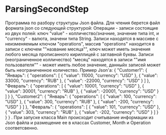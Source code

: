 # ParsingSecondStep
Программа по разбору структуры Json файла.
Для чтения берется файл формата json со следующей структурой:
Операции - записи состоящие из двух полей: ключ "value" - колличество/значние, значение типа int, и "currency" - валюта, значени типа String.
Записи находятся в массиве с неизменяемым ключом "operations", массив "operations" находится в записи с ключем ""название месяца"", 
ключ может иметь значения любого месяца прописанного кириллицей с заглавной буквы.
Записи (неограниченное колличество) "месяц" находятся в записи ""имя пользователя"" - может иметь любое значение, данныйх записей может быть неограниченное количество.
Пример Json'а:
{
  "Customer1": {
    "Январь": {
      "operations": [
        {
          "value": 11000,
          "currency": "USD"
        },
        {
          "value": 33000,
          "currency": "RUB"
        },
        {
          "value": -22000,
          "currency": "USD"
        }
      ]
    },
    "Февраль": {
      "operations": [
        {
          "value": 10001,
          "currency": "USD"
        },
        {
          "value": 30001,
          "currency": "RUB"
        },
        {
          "value": -20001,
          "currency": "USD"
        }
      ]
    }
  },
  "Customer2": {
    "Январь": {
      "operations": [
        {
          "value": 100,
          "currency": "USD"
        },
        {
          "value": 300,
          "currency": "RUB"
        },
        {
          "value": -200,
          "currency": "USD"
        }
      ]
    },
    "Февраль": {
      "operations": [
        {
          "value": 101,
          "currency": "USD"
        },
        {
          "value": 303,
          "currency": "RUB"
        },
        {
          "value": -202,
          "currency": "USD"
        }
      ]
    }
  }
}
.
При запуске класса Main происходит считывание информации из Json файла и размещение ее в классах Customer, Month и Operation соответсвенно.
